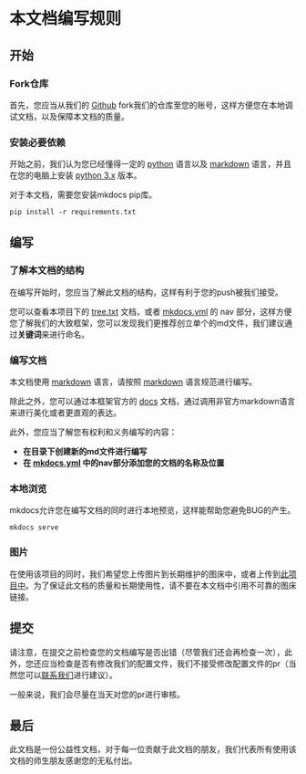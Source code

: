 # 本文档编写规则

## 开始

### Fork仓库

首先，您应当从我们的 [Github](https://github.com/buaainfo/buaainfo "仓库") fork我们的仓库至您的账号，这样方便您在本地调试文档，以及保障本文档的质量。

### 安装必要依赖

开始之前，我们认为您已经懂得一定的 [python](https://www.python.org/) 语言以及 [markdown](https://www.markdownguide.org/) 语言，并且在您的电脑上安装 [python 3.x](https://www.python.org/downloads/) 版本。

对于本文档，需要您安装mkdocs pip库。

```
pip install -r requirements.txt
```

## 编写

### 了解本文档的结构

在编写开始时，您应当了解此文档的结构，这样有利于您的push被我们接受。

您可以查看本项目下的 [tree.txt](tree.txt) 文档，或者 [mkdocs.yml](../mkdocs.yml) 的 nav 部分，这样方便您了解我们的大致框架，您可以发现我们更推荐创立单个的md文件，我们建议通过**关键词**来进行命名。

### 编写文档

本文档使用 [markdown](https://www.markdownguide.org/) 语言，请按照 [markdown](https://www.markdownguide.org/) 语言规范进行编写。

除此之外，您可以通过本框架官方的 [docs](https://squidfunk.github.io/mkdocs-material/reference/) 文档，通过调用非官方markdown语言来进行美化或者更直观的表达。

此外，您应当了解您有权利和义务编写的内容：

* **在目录下创建新的md文件进行编写**
* **在 [mkdocs.yml](../mkdocs.yml) 中的nav部分添加您的文档的名称及位置**

### 本地浏览

mkdocs允许您在编写文档的同时进行本地预览，这样能帮助您避免BUG的产生。

```
mkdocs serve
```

### 图片

在使用该项目的同时，我们希望您上传图片到长期维护的图床中，或者上传到[此项目中](images)。为了保证此文档的质量和长期使用性，请不要在本文档中引用不可靠的图床链接。

## 提交

请注意，在提交之前检查您的文档编写是否出错（尽管我们还会再检查一次），此外，您还应当检查是否有修改我们的配置文件，我们不接受修改配置文件的pr（当然您可以[联系我们](mailto:buaainfo@proton.me)进行建议）。

一般来说，我们会尽量在当天对您的pr进行审核。

## 最后

此文档是一份公益性文档，对于每一位贡献于此文档的朋友，我们代表所有使用该文档的师生朋友感谢您的无私付出。
